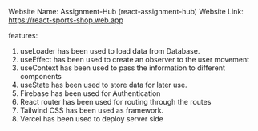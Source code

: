 Website Name: Assignment-Hub (react-assignment-hub)
Website Link: https://react-sports-shop.web.app


features: 
1. useLoader has been used to load data from Database.
2. useEffect has been used to create an observer to the user movement
3. useContext has been used to pass the information to different components
4. useState has been used to store data for later use.
5. Firebase has been used for Authentication
6. React router has been used for routing through the routes
7. Tailwind CSS has been used as framework.
8. Vercel has been used to deploy server side